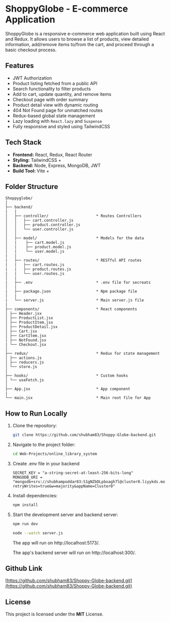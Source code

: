 # ShoppyGlobe - E-commerce Application

ShoppyGlobe is a responsive e-commerce web application built using React and Redux. It allows users to browse a list of products, view detailed information, add/remove items to/from the cart, and proceed through a basic checkout process.

## Features

- JWT Authorization
- Product listing fetched from a public API
- Search functionality to filter products
- Add to cart, update quantity, and remove items
- Checkout page with order summary
- Product detail view with dynamic routing
- 404 Not Found page for unmatched routes
- Redux-based global state management
- Lazy loading with `React.lazy` and `Suspense`
- Fully responsive and styled using TailwindCSS

## Tech Stack

- **Frontend:** React, Redux, React Router
- **Styling:** TailwindCSS +
- **Backend:** Node, Express, MongoDB, JWT
- **Build Tool:** Vite +

## Folder Structure

```
Shoppyglobe/
│
├── backend/
|   |
│   ├── controller/                     * Routes Controllers 
│   │   ├── cart.controller.js
│   │   ├── product.controller.js
│   │   └── user.controller.js
│   │
│   ├── model/                          * Models for the data
│   |    ├── cart.model.js
│   |    ├── product.model.js
│   |    └── user.model.js
|   |
|   ├── routes/                         * RESTful API routes
|   |   ├── cart.routes.js
|   |   ├── product.routes.js
|   |   └── user.routes.js
│   |
|   ├── .env                            * .env file for secreats
│   |
|   ├── package.json                    * Npm package file
│   |
|   └── server.js                       * Main server.js file   
|
├── components/                         * React components
│ ├── Header.jsx
│ ├── ProductList.jsx
│ ├── ProductItem.jsx
│ ├── ProductDetail.jsx
│ ├── Cart.jsx
│ ├── CartItem.jsx
│ ├── NotFound.jsx
| └── Checkout.jsx
│
├── redux/                              * Redux for state management
│ ├── actions.js
│ ├── reducers.js
│ └── store.js
│
├── hooks/                              * Custom hooks
│ └── useFetch.js
│
├── App.jsx                             * App component
|                             
└── main.jsx                            * Main root file for App
```

## How to Run Locally

1. Clone the repository:

    ```bash
    git clone https://github.com/shubham83/Shoppy-Globe-backend.git
    ```  
2. Navigate to the project folder:
    ```bash
    cd Web-Projects/online_library_system
    ```
3. Create .env file in your backend
    ```
    SECRET_KEY = "a-string-secret-at-least-256-bits-long"
    MONGODB_URI = "mongodb+srv://shubhampoddar83:S1gNZbDLpboagh7l@cluster0.liyykds.mongodb.net/?retryWrites=true&w=majority&appName=Cluster0"
    ```
4. Install dependencies:
    ```bash
    npm install
    ```
5. Start the development server and backend server:
    ```bash
    npm run dev
    ```
    ```bash
    node --watch server.js
    ```
    The app will run on http://localhost:5173/.
    
    The app's backend server will run on http://localhost:300/.

## Github Link

[https://github.com/shubham83/Shoppy-Globe-backend.git](https://github.com/shubham83/Shoppy-Globe-backend.git)

## License

This project is licensed under the **MIT** License.
